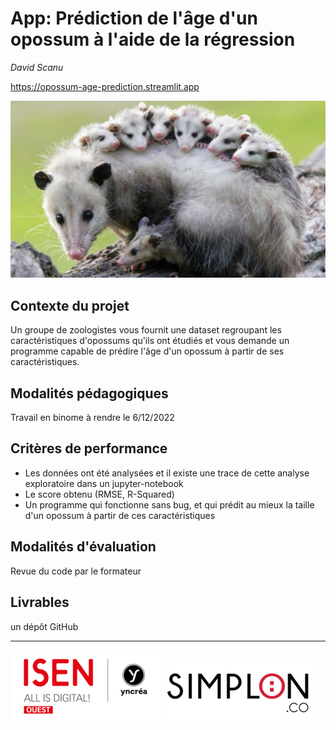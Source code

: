 # App: Prédiction de l'âge d'un opossum à l'aide de la régression

*David Scanu*

https://opossum-age-prediction.streamlit.app

<picture>
  <img alt="Opossum" src="./img/opossum.jpeg">
</picture>
<br>

## Contexte du projet

Un groupe de zoologistes vous fournit une dataset regroupant les caractéristiques d'opossums qu'ils ont étudiés et vous demande un programme capable de prédire l'âge d'un opossum à partir de ses caractéristiques.

## Modalités pédagogiques

Travail en binome à rendre le 6/12/2022

## Critères de performance

- Les données ont été analysées et il existe une trace de cette analyse exploratoire dans un jupyter-notebook
- Le score obtenu (RMSE, R-Squared)
- Un programme qui fonctionne sans bug, et qui prédit au mieux la taille d'un opossum à partir de ces caractéristiques

## Modalités d'évaluation
Revue du code par le formateur

## Livrables
un dépôt GitHub

---

<picture>
  <img alt="Logo ISEN" src="./img/logo-isen-small.png">
</picture>

<picture>
  <img alt="Logo SIMPLON" src="./img/logo-simplon-small.png">
</picture>